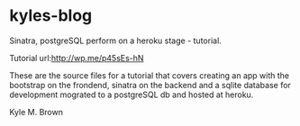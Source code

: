 kyles-blog
==========

Sinatra, postgreSQL perform on a heroku stage - tutorial.

Tutorial url:http://wp.me/p45sEs-hN

These are the source files for a tutorial that covers creating an app with the bootstrap on the frondend, 
sinatra on the backend and a sqlite database for development mograted to  a postgreSQL db and hosted at heroku.

Kyle M. Brown

